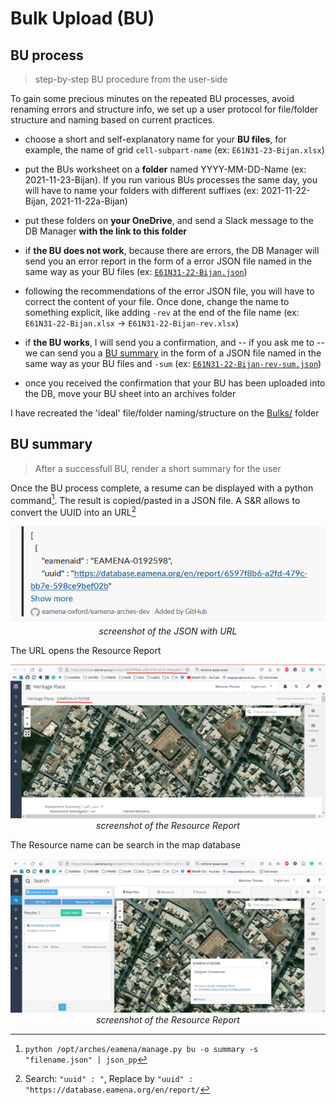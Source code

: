 # Bulk Upload (BU)

## BU process
> step-by-step BU procedure from the user-side

To gain some precious minutes on the repeated BU processes, avoid renaming errors and structure info, we set up a user protocol for file/folder structure and naming based on current practices.

- choose a short and self-explanatory name for your **BU files**, for example, the name of grid `cell-subpart-name` (ex: `E61N31-23-Bijan.xlsx`)

- put the BUs worksheet on a **folder** named YYYY-MM-DD-Name (ex: 2021-11-23-Bijan). If you run various BUs processes the same day, you will have to name your folders with different suffixes (ex: 2021-11-22-Bijan, 2021-11-22a-Bijan)

- put these folders on **your OneDrive**, and send a Slack message to the DB Manager **with the link to this folder** 

- if **the BU does not work**, because there are errors, the DB Manager will send you an error report in the form of a error JSON file named in the same way as your BU files (ex: [`E61N31-22-Bijan.json`](https://github.com/eamena-oxford/eamena-arches-dev/blob/main/output/bulk/Bulks/2021-11-21-Bijan/E61N31-21-Bijan.json))

- following the recommendations of the error JSON file, you will have to correct the content of your file. Once done, change the name to something explicit, like adding `-rev` at the end of the file name (ex: `E61N31-22-Bijan.xlsx` -> `E61N31-22-Bijan-rev.xlsx`)

- if **the BU works**, I will send you a confirmation, and -- if you ask me to -- we can send you a [BU summary](https://github.com/eamena-oxford/eamena-arches-dev/blob/main/output/bulk/BU.md#bu-summary) in the form of a JSON file named in the same way as your BU files and `-sum` (ex: [`E61N31-22-Bijan-rev-sum.json`](https://github.com/eamena-oxford/eamena-arches-dev/blob/main/output/bulk/Bulks/2021-11-21-Bijan/E61N31-21-Bijan-rev-sum.json))

- once you received the confirmation that your BU has been uploaded into the DB, move your BU sheet into an archives folder 

I have recreated the 'ideal' file/folder naming/structure on the [Bulks/](https://github.com/eamena-oxford/eamena-arches-dev/tree/main/output/bulk/Bulks) folder


## BU summary
> After a successfull BU, render a short summary for the user

Once the BU process complete, a resume can be displayed with a python command[^1]. The result is copied/pasted in a JSON file. A S&R allows to convert the UUID into an URL[^2]


<p align="center">
  <img alt="img-name" src="img/json_summary.png" width="700">
  <br>
    <em>screenshot of the JSON with URL</em>
</p>

The URL opens the Resource Report

<p align="center">
  <img alt="img-name" src="img/json_summary_uuid.png" width="700">
  <br>
    <em>screenshot of the Resource Report</em>
</p>

The Resource name can be search in the map database

<p align="center">
  <img alt="img-name" src="img/json_summary_uuid_search.png" width="700">
  <br>
    <em>screenshot of the Resource Report</em>
</p>


[^1]: `python /opt/arches/eamena/manage.py bu -o summary -s "filename.json" | json_pp`
[^2]: Search: `"uuid" : "`, Replace by `"uuid" : "https://database.eamena.org/en/report/`
